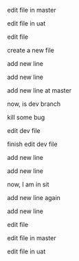 edit file in master

edit file in uat

edit file

create a new file

add new line

add new line

add new line at master

now, is dev branch

kill some bug

edit dev file

finish edit dev file

add new line

add new line

now, I am in sit

add new line again

add new line

edit file

edit file in master

edit file in uat

